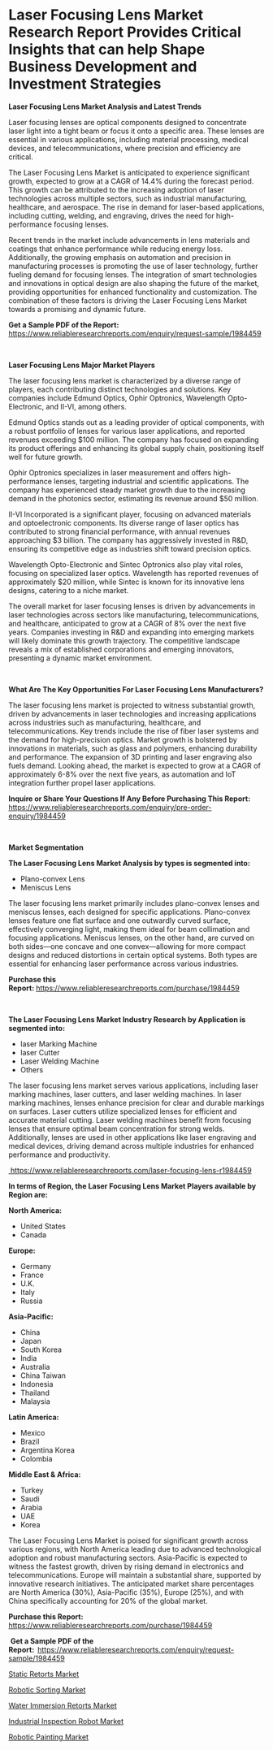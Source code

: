 <p><h1>Laser Focusing Lens Market Research Report Provides Critical Insights that can help Shape Business Development and Investment Strategies</h1></p><p><strong>Laser Focusing Lens Market Analysis and Latest Trends</strong></p>
<p><p>Laser focusing lenses are optical components designed to concentrate laser light into a tight beam or focus it onto a specific area. These lenses are essential in various applications, including material processing, medical devices, and telecommunications, where precision and efficiency are critical. </p><p>The Laser Focusing Lens Market is anticipated to experience significant growth, expected to grow at a CAGR of 14.4% during the forecast period. This growth can be attributed to the increasing adoption of laser technologies across multiple sectors, such as industrial manufacturing, healthcare, and aerospace. The rise in demand for laser-based applications, including cutting, welding, and engraving, drives the need for high-performance focusing lenses.</p><p>Recent trends in the market include advancements in lens materials and coatings that enhance performance while reducing energy loss. Additionally, the growing emphasis on automation and precision in manufacturing processes is promoting the use of laser technology, further fueling demand for focusing lenses. The integration of smart technologies and innovations in optical design are also shaping the future of the market, providing opportunities for enhanced functionality and customization. The combination of these factors is driving the Laser Focusing Lens Market towards a promising and dynamic future.</p></p>
<p><strong>Get a Sample PDF of the Report:&nbsp;</strong> <a href="https://www.reliableresearchreports.com/enquiry/request-sample/1984459?utm_campaign=31&utm_medium=2&utm_source=Github&utm_content=ia&utm_term=20022025&utm_id=laser-focusing-lens">https://www.reliableresearchreports.com/enquiry/request-sample/1984459</a></p>
<p>&nbsp;</p>
<p><strong>Laser Focusing Lens Major Market Players</strong></p>
<p><p>The laser focusing lens market is characterized by a diverse range of players, each contributing distinct technologies and solutions. Key companies include Edmund Optics, Ophir Optronics, Wavelength Opto-Electronic, and II-VI, among others.</p><p>Edmund Optics stands out as a leading provider of optical components, with a robust portfolio of lenses for various laser applications, and reported revenues exceeding $100 million. The company has focused on expanding its product offerings and enhancing its global supply chain, positioning itself well for future growth.</p><p>Ophir Optronics specializes in laser measurement and offers high-performance lenses, targeting industrial and scientific applications. The company has experienced steady market growth due to the increasing demand in the photonics sector, estimating its revenue around $50 million.</p><p>II-VI Incorporated is a significant player, focusing on advanced materials and optoelectronic components. Its diverse range of laser optics has contributed to strong financial performance, with annual revenues approaching $3 billion. The company has aggressively invested in R&D, ensuring its competitive edge as industries shift toward precision optics.</p><p>Wavelength Opto-Electronic and Sintec Optronics also play vital roles, focusing on specialized laser optics. Wavelength has reported revenues of approximately $20 million, while Sintec is known for its innovative lens designs, catering to a niche market.</p><p>The overall market for laser focusing lenses is driven by advancements in laser technologies across sectors like manufacturing, telecommunications, and healthcare, anticipated to grow at a CAGR of 8% over the next five years. Companies investing in R&D and expanding into emerging markets will likely dominate this growth trajectory. The competitive landscape reveals a mix of established corporations and emerging innovators, presenting a dynamic market environment.</p></p>
<p>&nbsp;</p>
<p><strong>What Are The Key Opportunities For Laser Focusing Lens Manufacturers?</strong></p>
<p><p>The laser focusing lens market is projected to witness substantial growth, driven by advancements in laser technologies and increasing applications across industries such as manufacturing, healthcare, and telecommunications. Key trends include the rise of fiber laser systems and the demand for high-precision optics. Market growth is bolstered by innovations in materials, such as glass and polymers, enhancing durability and performance. The expansion of 3D printing and laser engraving also fuels demand. Looking ahead, the market is expected to grow at a CAGR of approximately 6-8% over the next five years, as automation and IoT integration further propel laser applications.</p></p>
<p><strong>Inquire or Share Your Questions If Any Before Purchasing This Report:</strong> <a href="https://www.reliableresearchreports.com/enquiry/pre-order-enquiry/1984459?utm_campaign=31&utm_medium=2&utm_source=Github&utm_content=ia&utm_term=20022025&utm_id=laser-focusing-lens">https://www.reliableresearchreports.com/enquiry/pre-order-enquiry/1984459</a></p>
<p>&nbsp;</p>
<p><strong>Market Segmentation</strong></p>
<p><strong>The Laser Focusing Lens Market Analysis by types is segmented into:</strong></p>
<p><ul><li>Plano-convex Lens</li><li>Meniscus Lens</li></ul></p>
<p><p>The laser focusing lens market primarily includes plano-convex lenses and meniscus lenses, each designed for specific applications. Plano-convex lenses feature one flat surface and one outwardly curved surface, effectively converging light, making them ideal for beam collimation and focusing applications. Meniscus lenses, on the other hand, are curved on both sides—one concave and one convex—allowing for more compact designs and reduced distortions in certain optical systems. Both types are essential for enhancing laser performance across various industries.</p></p>
<p><strong>Purchase this Report:&nbsp;</strong><a href="https://www.reliableresearchreports.com/purchase/1984459?utm_campaign=31&utm_medium=2&utm_source=Github&utm_content=ia&utm_term=20022025&utm_id=laser-focusing-lens">https://www.reliableresearchreports.com/purchase/1984459</a></p>
<p>&nbsp;</p>
<p><strong>The Laser Focusing Lens Market Industry Research by Application is segmented into:</strong></p>
<p><ul><li>laser Marking Machine</li><li>laser Cutter</li><li>Laser Welding Machine</li><li>Others</li></ul></p>
<p><p>The laser focusing lens market serves various applications, including laser marking machines, laser cutters, and laser welding machines. In laser marking machines, lenses enhance precision for clear and durable markings on surfaces. Laser cutters utilize specialized lenses for efficient and accurate material cutting. Laser welding machines benefit from focusing lenses that ensure optimal beam concentration for strong welds. Additionally, lenses are used in other applications like laser engraving and medical devices, driving demand across multiple industries for enhanced performance and productivity.</p></p>
<p><a href="https://www.reliableresearchreports.com/laser-focusing-lens-r1984459?utm_campaign=31&utm_medium=2&utm_source=Github&utm_content=ia&utm_term=20022025&utm_id=laser-focusing-lens">&nbsp;https://www.reliableresearchreports.com/laser-focusing-lens-r1984459</a></p>
<p><strong>In terms of Region, the Laser Focusing Lens Market Players available by Region are:</strong></p>
<p>
    <p> <strong> North America: </strong>
        <ul>
            <li>United States</li>
            <li>Canada</li>
        </ul>
        </p> 
    <p> <strong> Europe: </strong>
        <ul>
            <li>Germany</li>
            <li>France</li>
            <li>U.K.</li>
            <li>Italy</li>
            <li>Russia</li>
        </ul>
        </p> 
    <p> <strong> Asia-Pacific: </strong>
        <ul>
            <li>China</li>
            <li>Japan</li>
            <li>South Korea</li>
            <li>India</li>
            <li>Australia</li>
            <li>China Taiwan</li>
            <li>Indonesia</li>
            <li>Thailand</li>
            <li>Malaysia</li>
        </ul>
        </p> 
    <p> <strong> Latin America: </strong>
        <ul>
            <li>Mexico</li>
            <li>Brazil</li>
            <li>Argentina Korea</li>
            <li>Colombia</li>
        </ul>
        </p> 
    <p> <strong> Middle East & Africa: </strong>
        <ul>
            <li>Turkey</li>
            <li>Saudi</li>
            <li>Arabia</li>
            <li>UAE</li>
            <li>Korea</li>
        </ul>
    </p>
    </p>
<p><p>The Laser Focusing Lens Market is poised for significant growth across various regions, with North America leading due to advanced technological adoption and robust manufacturing sectors. Asia-Pacific is expected to witness the fastest growth, driven by rising demand in electronics and telecommunications. Europe will maintain a substantial share, supported by innovative research initiatives. The anticipated market share percentages are North America (30%), Asia-Pacific (35%), Europe (25%), and with China specifically accounting for 20% of the global market.</p></p>
<p><strong>Purchase this Report: </strong><a href="https://www.reliableresearchreports.com/purchase/1984459?utm_campaign=31&utm_medium=2&utm_source=Github&utm_content=ia&utm_term=20022025&utm_id=laser-focusing-lens">https://www.reliableresearchreports.com/purchase/1984459</a></p>
<p>&nbsp;<strong>Get a Sample PDF of the Report:&nbsp;&nbsp;</strong><a href="https://www.reliableresearchreports.com/enquiry/request-sample/1984459?utm_campaign=31&utm_medium=2&utm_source=Github&utm_content=ia&utm_term=20022025&utm_id=laser-focusing-lens">https://www.reliableresearchreports.com/enquiry/request-sample/1984459</a></p>
<p><strong></strong></p>
<p><p><a href="https://github.com/toqiourir/Market-Research-Report-List-1/blob/main/static-retorts-market.md?utm_campaign=31&utm_medium=2&utm_source=Github&utm_content=ia&utm_term=20022025&utm_id=laser-focusing-lens">Static Retorts Market</a></p><p><a href="https://github.com/shopovdjondo/Market-Research-Report-List-1/blob/main/robotic-sorting-market.md?utm_campaign=31&utm_medium=2&utm_source=Github&utm_content=ia&utm_term=20022025&utm_id=laser-focusing-lens">Robotic Sorting Market</a></p><p><a href="https://github.com/plawragarile/Market-Research-Report-List-1/blob/main/water-immersion-retorts-market.md?utm_campaign=31&utm_medium=2&utm_source=Github&utm_content=ia&utm_term=20022025&utm_id=laser-focusing-lens">Water Immersion Retorts Market</a></p><p><a href="https://github.com/saeiddaemo/Market-Research-Report-List-1/blob/main/industrial-inspection-robot-market.md?utm_campaign=31&utm_medium=2&utm_source=Github&utm_content=ia&utm_term=20022025&utm_id=laser-focusing-lens">Industrial Inspection Robot Market</a></p><p><a href="https://github.com/supicweg/Market-Research-Report-List-1/blob/main/robotic-painting-market.md?utm_campaign=31&utm_medium=2&utm_source=Github&utm_content=ia&utm_term=20022025&utm_id=laser-focusing-lens">Robotic Painting Market</a></p></p>